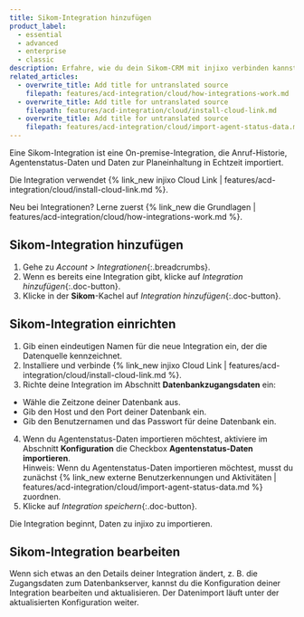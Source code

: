 ```yaml
---
title: Sikom-Integration hinzufügen
product_label:
  - essential
  - advanced
  - enterprise
  - classic
description: Erfahre, wie du dein Sikom-CRM mit injixo verbinden kannst, um Daten zu importieren.
related_articles:
  - overwrite_title: Add title for untranslated source
    filepath: features/acd-integration/cloud/how-integrations-work.md
  - overwrite_title: Add title for untranslated source
    filepath: features/acd-integration/cloud/install-cloud-link.md
  - overwrite_title: Add title for untranslated source
    filepath: features/acd-integration/cloud/import-agent-status-data.md
---
```


Eine Sikom-Integration ist eine On-premise-Integration, die Anruf-Historie, Agentenstatus-Daten und Daten zur Planeinhaltung in Echtzeit importiert.

Die Integration verwendet {% link_new injixo Cloud Link | features/acd-integration/cloud/install-cloud-link.md %}.

Neu bei Integrationen? Lerne zuerst {% link_new die Grundlagen | features/acd-integration/cloud/how-integrations-work.md %}.

## Sikom-Integration hinzufügen

1. Gehe zu _Account > Integrationen_{:.breadcrumbs}.
2. Wenn es bereits eine Integration gibt, klicke auf _Integration hinzufügen_{:.doc-button}.
3. Klicke in der **Sikom**-Kachel auf _Integration hinzufügen_{:.doc-button}.

## Sikom-Integration einrichten

1. Gib einen eindeutigen Namen für die neue Integration ein, der die Datenquelle kennzeichnet.
2. Installiere und verbinde {% link_new injixo Cloud Link | features/acd-integration/cloud/install-cloud-link.md %}.
3. Richte deine Integration im Abschnitt **Datenbankzugangsdaten** ein:
 - Wähle die Zeitzone deiner Datenbank aus.
 - Gib den Host und den Port deiner Datenbank ein.
 - Gib den Benutzernamen und das Passwort für deine Datenbank ein.
4. Wenn du Agentenstatus-Daten importieren möchtest, aktiviere im Abschnitt **Konfiguration** die Checkbox **Agentenstatus-Daten importieren**.<br>Hinweis: Wenn du Agentenstatus-Daten importieren möchtest, musst du zunächst {% link_new externe Benutzerkennungen und Aktivitäten | features/acd-integration/cloud/import-agent-status-data.md %} zuordnen.
5. Klicke auf _Integration speichern_{:.doc-button}.

Die Integration beginnt, Daten zu injixo zu importieren. 

## Sikom-Integration bearbeiten

Wenn sich etwas an den Details deiner Integration ändert, z.&nbsp;B. die Zugangsdaten zum Datenbankserver, kannst du die Konfiguration deiner Integration bearbeiten und aktualisieren. Der Datenimport läuft unter der aktualisierten Konfiguration weiter.
